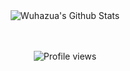 <div align="center">

<div align="center" width="50">

</div>

</div>

<div align="center">

<img align="center" src="https://github-readme-stats.vercel.app/api?username=Wuhazua&include_all_commits=true&count_private=true&show_icons=true&line_height=20&title_color=7A7ADB&icon_color=2234AE&text_color=D3D3D3&bg_color=0,000000,130F40" alt="Wuhazua's Github Stats">

</br>
</br>
</br>

<img src="https://komarev.com/ghpvc/?username=Wuhazua&color=%23063970" alt="Profile views"><br>

</div>
